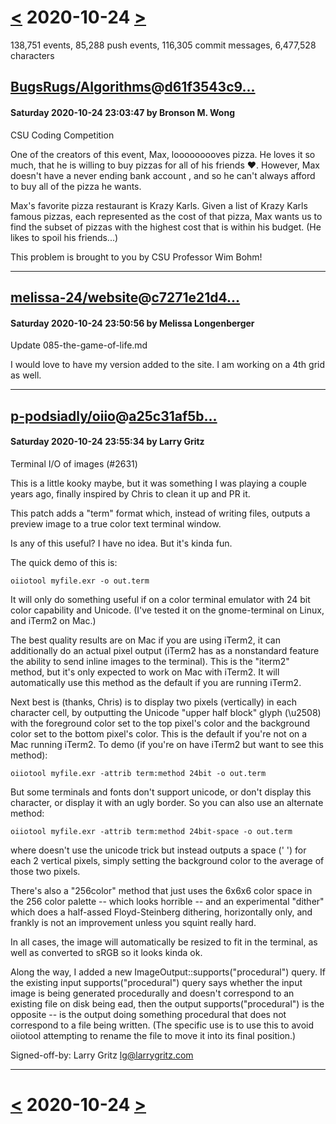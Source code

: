 # [<](2020-10-23.md) 2020-10-24 [>](2020-10-25.md)

138,751 events, 85,288 push events, 116,305 commit messages, 6,477,528 characters


## [BugsRugs/Algorithms](https://github.com/BugsRugs/Algorithms)@[d61f3543c9...](https://github.com/BugsRugs/Algorithms/commit/d61f3543c94cfb8263d382a26b01c62a2c42beba)
#### Saturday 2020-10-24 23:03:47 by Bronson M. Wong

CSU Coding Competition

One of the creators of this event, Max, looooooooves pizza. He loves it so much, that he is willing to buy pizzas for all of his friends ❤️. However, Max doesn't have a never ending bank account , and so he can't always afford to buy all of the pizza he wants.

Max's favorite pizza restaurant is Krazy Karls. Given a list of Krazy Karls famous pizzas, each represented as the cost of that pizza, Max wants us to find the subset of pizzas with the highest cost that is within his budget. (He likes to spoil his friends...)

This problem is brought to you by CSU Professor Wim Bohm!

---
## [melissa-24/website](https://github.com/melissa-24/website)@[c7271e21d4...](https://github.com/melissa-24/website/commit/c7271e21d4c9fcd8d07c7d58d7f0a5efb663d35f)
#### Saturday 2020-10-24 23:50:56 by Melissa Longenberger

Update 085-the-game-of-life.md

I would love to have my version added to the site.  I am working on a 4th grid as well.

---
## [p-podsiadly/oiio](https://github.com/p-podsiadly/oiio)@[a25c31af5b...](https://github.com/p-podsiadly/oiio/commit/a25c31af5b32fa0b6a6a74cd10b0876d9d43b74d)
#### Saturday 2020-10-24 23:55:34 by Larry Gritz

Terminal I/O of images (#2631)

This is a little kooky maybe, but it was something I was playing a couple
years ago, finally inspired by Chris to clean it up and PR it.

This patch adds a "term" format which, instead of writing files,
outputs a preview image to a true color text terminal window.

Is any of this useful? I have no idea. But it's kinda fun.

The quick demo of this is:

    oiiotool myfile.exr -o out.term

It will only do something useful if on a color terminal emulator with
24 bit color capability and Unicode. (I've tested it on the
gnome-terminal on Linux, and iTerm2 on Mac.)

The best quality results are on Mac if you are using iTerm2, it can
additionally do an actual pixel output (iTerm2 has as a nonstandard
feature the ability to send inline images to the terminal). This is
the "iterm2" method, but it's only expected to work on Mac with
iTerm2. It will automatically use this method as the default if you
are running iTerm2.

Next best is (thanks, Chris) is to display two pixels (vertically) in
each character cell, by outputting the Unicode "upper half block"
glyph (\u2508) with the foreground color set to the top pixel's color
and the background color set to the bottom pixel's color. This is the
default if you're not on a Mac running iTerm2. To demo (if you're on
have iTerm2 but want to see this method):

    oiiotool myfile.exr -attrib term:method 24bit -o out.term

But some terminals and fonts don't support unicode, or don't display
this character, or display it with an ugly border. So you can also use
an alternate method:

    oiiotool myfile.exr -attrib term:method 24bit-space -o out.term

where doesn't use the unicode trick but instead outputs a space (' ')
for each 2 vertical pixels, simply setting the background color to the
average of those two pixels.

There's also a "256color" method that just uses the 6x6x6 color space
in the 256 color palette -- which looks horrible -- and an
experimental "dither" which does a half-assed Floyd-Steinberg
dithering, horizontally only, and frankly is not an improvement unless
you squint really hard.

In all cases, the image will automatically be resized to fit in the
terminal, as well as converted to sRGB so it looks kinda ok.

Along the way, I added a new ImageOutput::supports("procedural")
query.  If the existing input supports("procedural") query says
whether the input image is being generated procedurally and doesn't
correspond to an existing file on disk being ead, then the output
supports("procedural") is the opposite -- is the output doing
something procedural that does not correspond to a file being written.
(The specific use is to use this to avoid oiiotool attempting to
rename the file to move it into its final position.)

Signed-off-by: Larry Gritz <lg@larrygritz.com>

---

# [<](2020-10-23.md) 2020-10-24 [>](2020-10-25.md)

